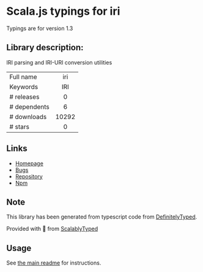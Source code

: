 
# Scala.js typings for iri

Typings are for version 1.3

## Library description:
IRI parsing and IRI-URI conversion utilities

|                    |                 |
| ------------------ | :-------------: |
| Full name          | iri |
| Keywords           | IRI |
| # releases         | 0 |
| # dependents       | 6 |
| # downloads        | 10292 |
| # stars            | 0 |

## Links
- [Homepage](https://github.com/awwright/node-iri)
- [Bugs](https://github.com/awwright/node-iri/issues)
- [Repository](https://github.com/awwright/node-iri)
- [Npm](https://www.npmjs.com/package/iri)
    


## Note
This library has been generated from typescript code from [DefinitelyTyped](https://definitelytyped.org).

Provided with :purple_heart: from [ScalablyTyped](https://github.com/oyvindberg/ScalablyTyped)

## Usage
See [the main readme](../../readme.md) for instructions.


